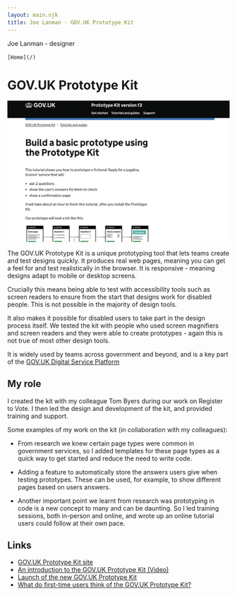 ```yaml
---
layout: main.njk
title: Joe Lanman - GOV.UK Prototype Kit
---
```


Joe Lanman - designer

<div class="home-link">
  
    [Home](/)
  
</div>

# GOV.UK Prototype Kit

<img src="/assets/images/govuk-prototype-kit-tutorial.png" alt="Screenshot. Build a basic prototype using the Prototype Kit. This tutorial shows you how to prototype a fictional 'Apply for a juggling licence' service that will: ask 2 questions, show the user's answers for them to check, show a confirmation page. It will take about an hour to finish this tutorial, after you install the Prototype Kit. Our prototype will look a bit like this: flow diagram of 5 pages">

The GOV.UK Prototype Kit is a unique prototyping tool that lets teams create and test designs quickly. It produces real web pages, meaning you can get a feel for and test realistically in the browser. It is responsive - meaning designs adapt to mobile or desktop screens.

Crucially this means being able to test with accessibility tools such as screen readers to ensure from the start that designs work for disabled people. This is not possible in the majority of design tools.

It also makes it possible for disabled users to take part in the design process itself. We tested the kit with people who used screen magnifiers and screen readers and they were able to create prototypes - again this is not true of most other design tools.

It is widely used by teams across government and beyond, and is a key part of the [GOV.UK Digital Service Platform](https://platforms.service.gov.uk)

## My role

I created the kit with my colleague Tom Byers during our work on Register to Vote. I then led the design and development of the kit, and provided training and support.

Some examples of my work on the kit (in collaboration with my colleagues):

 - From research we knew certain page types were common in government services, so I added templates for these page types as a quick way to get started and reduce the need to write code.

 - Adding a feature to automatically store the answers users give when testing prototypes. These can be used, for example, to show different pages based on users answers.

 - Another important point we learnt from research was prototyping in code is a new concept to many and can be daunting. So I led training sessions, both in-person and online, and wrote up an online tutorial users could follow at their own pace.


## Links

 - [GOV.UK Prototype Kit site](https://prototype-kit.service.gov.uk)
 - [An introduction to the GOV.UK Prototype Kit (Video)](https://www.youtube.com/watch?v=PuxojwJ2OEE)
 - [Launch of the new GOV.UK Prototype Kit](https://gds.blog.gov.uk/2023/02/14/launch-of-the-new-gov-uk-prototype-kit/)
 - [What do first-time users think of the GOV.UK Prototype Kit?](https://gds.blog.gov.uk/2023/07/18/what-do-first-time-users-think-of-the-gov-uk-prototype-kit/)

